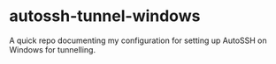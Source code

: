 # autossh-tunnel-windows
A quick repo documenting my configuration for setting up AutoSSH on Windows for tunnelling.
